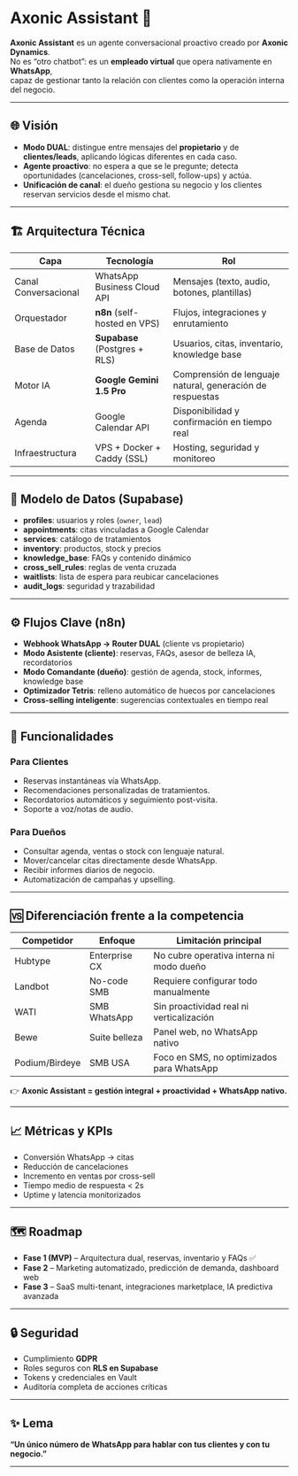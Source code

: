 # Axonic Assistant 🚀

**Axonic Assistant** es un agente conversacional proactivo creado por **Axonic Dynamics**.  
No es “otro chatbot”: es un **empleado virtual** que opera nativamente en **WhatsApp**,  
capaz de gestionar tanto la relación con clientes como la operación interna del negocio.

---

## 🌐 Visión

- **Modo DUAL**: distingue entre mensajes del **propietario** y de **clientes/leads**, aplicando lógicas diferentes en cada caso.  
- **Agente proactivo**: no espera a que se le pregunte; detecta oportunidades (cancelaciones, cross-sell, follow-ups) y actúa.  
- **Unificación de canal**: el dueño gestiona su negocio y los clientes reservan servicios desde el mismo chat.  

---

## 🏗️ Arquitectura Técnica

| Capa                 | Tecnología                        | Rol |
|----------------------|-----------------------------------|-----|
| Canal Conversacional | WhatsApp Business Cloud API       | Mensajes (texto, audio, botones, plantillas) |
| Orquestador          | **n8n** (self-hosted en VPS)      | Flujos, integraciones y enrutamiento |
| Base de Datos        | **Supabase** (Postgres + RLS)     | Usuarios, citas, inventario, knowledge base |
| Motor IA             | **Google Gemini 1.5 Pro**         | Comprensión de lenguaje natural, generación de respuestas |
| Agenda               | Google Calendar API               | Disponibilidad y confirmación en tiempo real |
| Infraestructura      | VPS + Docker + Caddy (SSL)        | Hosting, seguridad y monitoreo |

---

## 🧩 Modelo de Datos (Supabase)

- **profiles**: usuarios y roles (`owner`, `lead`)  
- **appointments**: citas vinculadas a Google Calendar  
- **services**: catálogo de tratamientos  
- **inventory**: productos, stock y precios  
- **knowledge_base**: FAQs y contenido dinámico  
- **cross_sell_rules**: reglas de venta cruzada  
- **waitlists**: lista de espera para reubicar cancelaciones  
- **audit_logs**: seguridad y trazabilidad  

---

## ⚙️ Flujos Clave (n8n)

- **Webhook WhatsApp → Router DUAL** (cliente vs propietario)  
- **Modo Asistente (cliente)**: reservas, FAQs, asesor de belleza IA, recordatorios  
- **Modo Comandante (dueño)**: gestión de agenda, stock, informes, knowledge base  
- **Optimizador Tetris**: relleno automático de huecos por cancelaciones  
- **Cross-selling inteligente**: sugerencias contextuales en tiempo real  

---

## 🎯 Funcionalidades

### Para Clientes
- Reservas instantáneas vía WhatsApp.  
- Recomendaciones personalizadas de tratamientos.  
- Recordatorios automáticos y seguimiento post-visita.  
- Soporte a voz/notas de audio.  

### Para Dueños
- Consultar agenda, ventas o stock con lenguaje natural.  
- Mover/cancelar citas directamente desde WhatsApp.  
- Recibir informes diarios de negocio.  
- Automatización de campañas y upselling.  

---

## 🆚 Diferenciación frente a la competencia

| Competidor      | Enfoque | Limitación principal |
|-----------------|---------|---------------------|
| Hubtype         | Enterprise CX | No cubre operativa interna ni modo dueño |
| Landbot         | No-code SMB   | Requiere configurar todo manualmente |
| WATI            | SMB WhatsApp  | Sin proactividad real ni verticalización |
| Bewe            | Suite belleza  | Panel web, no WhatsApp nativo |
| Podium/Birdeye  | SMB USA       | Foco en SMS, no optimizados para WhatsApp |

👉 **Axonic Assistant = gestión integral + proactividad + WhatsApp nativo.**

---

## 📈 Métricas y KPIs

- Conversión WhatsApp → citas  
- Reducción de cancelaciones  
- Incremento en ventas por cross-sell  
- Tiempo medio de respuesta < 2s  
- Uptime y latencia monitorizados  

---

## 🗺️ Roadmap

- **Fase 1 (MVP)** – Arquitectura dual, reservas, inventario y FAQs ✅  
- **Fase 2** – Marketing automatizado, predicción de demanda, dashboard web  
- **Fase 3** – SaaS multi-tenant, integraciones marketplace, IA predictiva avanzada  

---

## 🔒 Seguridad

- Cumplimiento **GDPR**  
- Roles seguros con **RLS en Supabase**  
- Tokens y credenciales en Vault  
- Auditoría completa de acciones críticas  

---

## ✨ Lema

**“Un único número de WhatsApp para hablar con tus clientes y con tu negocio.”**

---

